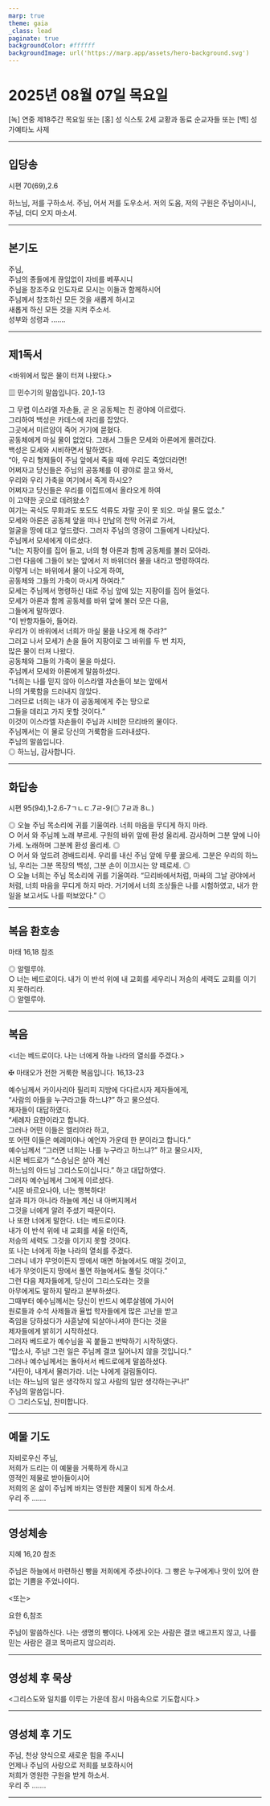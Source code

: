 ```yaml
---
marp: true
theme: gaia
_class: lead
paginate: true
backgroundColor: #ffffff
backgroundImage: url('https://marp.app/assets/hero-background.svg')
---
```


# 2025년 08월 07일 목요일

[녹] 연중 제18주간 목요일 또는 [홍] 성 식스토 2세 교황과 동료 순교자들 또는 [백] 성 가예타노 사제  




---

## 입당송

시편 70(69),2.6

하느님, 저를 구하소서. 주님, 어서 저를 도우소서. 저의 도움, 저의 구원은 주님이시니, 주님, 더디 오지 마소서.  
  


---

## 본기도

주님,  
주님의 종들에게 끊임없이 자비를 베푸시니  
주님을 창조주요 인도자로 모시는 이들과 함께하시어  
주님께서 창조하신 모든 것을 새롭게 하시고  
새롭게 하신 모든 것을 지켜 주소서.  
성부와 성령과 …….  
  


---

## 제1독서

<바위에서 많은 물이 터져 나왔다.>

▥ 민수기의 말씀입니다. 20,1-13

그 무렵 이스라엘 자손들, 곧 온 공동체는 친 광야에 이르렀다.  
그리하여 백성은 카데스에 자리를 잡았다.  
그곳에서 미르얌이 죽어 거기에 묻혔다.  
공동체에게 마실 물이 없었다. 그래서 그들은 모세와 아론에게 몰려갔다.  
백성은 모세와 시비하면서 말하였다.  
“아, 우리 형제들이 주님 앞에서 죽을 때에 우리도 죽었더라면!  
어쩌자고 당신들은 주님의 공동체를 이 광야로 끌고 와서,  
우리와 우리 가축을 여기에서 죽게 하시오?  
어쩌자고 당신들은 우리를 이집트에서 올라오게 하여  
이 고약한 곳으로 데려왔소?  
여기는 곡식도 무화과도 포도도 석류도 자랄 곳이 못 되오. 마실 물도 없소.”  
모세와 아론은 공동체 앞을 떠나 만남의 천막 어귀로 가서,  
얼굴을 땅에 대고 엎드렸다. 그러자 주님의 영광이 그들에게 나타났다.  
주님께서 모세에게 이르셨다.  
“너는 지팡이를 집어 들고, 너의 형 아론과 함께 공동체를 불러 모아라.  
그런 다음에 그들이 보는 앞에서 저 바위더러 물을 내라고 명령하여라.  
이렇게 너는 바위에서 물이 나오게 하여,  
공동체와 그들의 가축이 마시게 하여라.”  
모세는 주님께서 명령하신 대로 주님 앞에 있는 지팡이를 집어 들었다.  
모세가 아론과 함께 공동체를 바위 앞에 불러 모은 다음,  
그들에게 말하였다.  
“이 반항자들아, 들어라.  
우리가 이 바위에서 너희가 마실 물을 나오게 해 주랴?”  
그러고 나서 모세가 손을 들어 지팡이로 그 바위를 두 번 치자,  
많은 물이 터져 나왔다.  
공동체와 그들의 가축이 물을 마셨다.  
주님께서 모세와 아론에게 말씀하셨다.  
“너희는 나를 믿지 않아 이스라엘 자손들이 보는 앞에서  
나의 거룩함을 드러내지 않았다.  
그러므로 너희는 내가 이 공동체에게 주는 땅으로  
그들을 데리고 가지 못할 것이다.”  
이것이 이스라엘 자손들이 주님과 시비한 므리바의 물이다.  
주님께서는 이 물로 당신의 거룩함을 드러내셨다.  
주님의 말씀입니다.  
◎ 하느님, 감사합니다.  
  


---

## 화답송

시편 95(94),1-2.6-7ㄱㄴㄷ.7ㄹ-9(◎ 7ㄹ과 8ㄴ)

◎ 오늘 주님 목소리에 귀를 기울여라. 너희 마음을 무디게 하지 마라.  
○ 어서 와 주님께 노래 부르세. 구원의 바위 앞에 환성 올리세. 감사하며 그분 앞에 나아가세. 노래하며 그분께 환성 올리세. ◎  
○ 어서 와 엎드려 경배드리세. 우리를 내신 주님 앞에 무릎 꿇으세. 그분은 우리의 하느님, 우리는 그분 목장의 백성, 그분 손이 이끄시는 양 떼로세. ◎  
○ 오늘 너희는 주님 목소리에 귀를 기울여라. “므리바에서처럼, 마싸의 그날 광야에서처럼, 너희 마음을 무디게 하지 마라. 거기에서 너희 조상들은 나를 시험하였고, 내가 한 일을 보고서도 나를 떠보았다.” ◎  
  


---

## 복음 환호송

마태 16,18 참조

◎ 알렐루야.  
○ 너는 베드로이다. 내가 이 반석 위에 내 교회를 세우리니 저승의 세력도 교회를 이기지 못하리라.  
◎ 알렐루야.  
  


---

## 복음

<너는 베드로이다. 나는 너에게 하늘 나라의 열쇠를 주겠다.>

✠ 마태오가 전한 거룩한 복음입니다. 16,13-23

예수님께서 카이사리아 필리피 지방에 다다르시자 제자들에게,  
“사람의 아들을 누구라고들 하느냐?” 하고 물으셨다.  
제자들이 대답하였다.  
“세례자 요한이라고 합니다.  
그러나 어떤 이들은 엘리야라 하고,  
또 어떤 이들은 예레미야나 예언자 가운데 한 분이라고 합니다.”  
예수님께서 “그러면 너희는 나를 누구라고 하느냐?” 하고 물으시자,  
시몬 베드로가 “스승님은 살아 계신  
하느님의 아드님 그리스도이십니다.” 하고 대답하였다.  
그러자 예수님께서 그에게 이르셨다.  
“시몬 바르요나야, 너는 행복하다!  
살과 피가 아니라 하늘에 계신 내 아버지께서  
그것을 너에게 알려 주셨기 때문이다.  
나 또한 너에게 말한다. 너는 베드로이다.  
내가 이 반석 위에 내 교회를 세울 터인즉,  
저승의 세력도 그것을 이기지 못할 것이다.  
또 나는 너에게 하늘 나라의 열쇠를 주겠다.  
그러니 네가 무엇이든지 땅에서 매면 하늘에서도 매일 것이고,  
네가 무엇이든지 땅에서 풀면 하늘에서도 풀릴 것이다.”  
그런 다음 제자들에게, 당신이 그리스도라는 것을  
아무에게도 말하지 말라고 분부하셨다.  
그때부터 예수님께서는 당신이 반드시 예루살렘에 가시어  
원로들과 수석 사제들과 율법 학자들에게 많은 고난을 받고  
죽임을 당하셨다가 사흗날에 되살아나셔야 한다는 것을  
제자들에게 밝히기 시작하셨다.  
그러자 베드로가 예수님을 꼭 붙들고 반박하기 시작하였다.  
“맙소사, 주님! 그런 일은 주님께 결코 일어나지 않을 것입니다.”  
그러나 예수님께서는 돌아서서 베드로에게 말씀하셨다.  
“사탄아, 내게서 물러가라. 너는 나에게 걸림돌이다.  
너는 하느님의 일은 생각하지 않고 사람의 일만 생각하는구나!”  
주님의 말씀입니다.  
◎ 그리스도님, 찬미합니다.  
  


---

## 예물 기도

자비로우신 주님,  
저희가 드리는 이 예물을 거룩하게 하시고  
영적인 제물로 받아들이시어  
저희의 온 삶이 주님께 바치는 영원한 제물이 되게 하소서.  
우리 주 …….  
  


---

## 영성체송

지혜 16,20 참조

주님은 하늘에서 마련하신 빵을 저희에게 주셨나이다. 그 빵은 누구에게나 맛이 있어 한없는 기쁨을 주었나이다.  
  
<또는>  
  
요한 6,참조  
  
주님이 말씀하신다. 나는 생명의 빵이다. 나에게 오는 사람은 결코 배고프지 않고, 나를 믿는 사람은 결코 목마르지 않으리라.  


---

## 영성체 후 묵상

<그리스도와 일치를 이루는 가운데 잠시 마음속으로 기도합시다.>  


---

## 영성체 후 기도

주님, 천상 양식으로 새로운 힘을 주시니  
언제나 주님의 사랑으로 저희를 보호하시어  
저희가 영원한 구원을 받게 하소서.  
우리 주 …….  
  


---